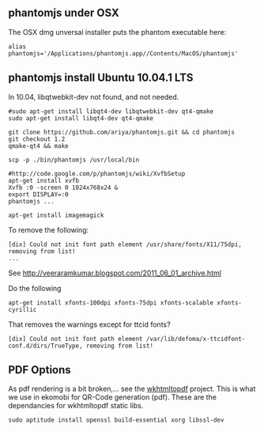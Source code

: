 ## phantomjs under OSX
The OSX dmg unversal installer puts the phantom executable here:

    alias phantomjs='/Applications/phantomjs.app//Contents/MacOS/phantomjs'
    
## phantomjs install Ubuntu 10.04.1 LTS

In 10.04, libqtwebkit-dev not found, and not needed.

    #sudo apt-get install libqt4-dev libqtwebkit-dev qt4-qmake
    sudo apt-get install libqt4-dev qt4-qmake

    git clone https://github.com/ariya/phantomjs.git && cd phantomjs
    git checkout 1.2
    qmake-qt4 && make

    scp -p ./bin/phantomjs /usr/local/bin
    
    #http://code.google.com/p/phantomjs/wiki/XvfbSetup
    apt-get install xvfb
    Xvfb :0 -screen 0 1024x768x24 &
    export DISPLAY=:0
    phantomjs ...
    
    apt-get install imagemagick
    
To remove the following:



    [dix] Could not init font path element /usr/share/fonts/X11/75dpi, removing from list!
    ...

See http://veeraramkumar.blogspot.com/2011_06_01_archive.html

Do the following

    apt-get install xfonts-100dpi xfonts-75dpi xfonts-scalable xfonts-cyrillic

That removes the warnings except for ttcid fonts?

    [dix] Could not init font path element /var/lib/defoma/x-ttcidfont-conf.d/dirs/TrueType, removing from list!
    

## PDF Options
As pdf rendering is a bit broken,... see the [wkhtmltopdf](https://github.com/antialize/wkhtmltopdf) project.
This is what we use in ekomobi for QR-Code generation (pdf).
These are the dependancies for wkhtmltopdf static libs.

    sudo aptitude install openssl build-essential xorg libssl-dev

  
